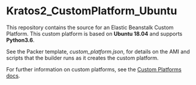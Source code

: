 Kratos2_CustomPlatform_Ubuntu
==========================
This repository contains the source for an Elastic Beanstalk Custom Platform.
This custom platform is based on **Ubuntu 18.04** and supports **Python3.6**.

See the Packer template, *custom_platform.json*, for details on the AMI and
scripts that the builder runs as it creates the custom platform.

For further information on custom platforms, see the
[Custom Platforms docs](http://docs.aws.amazon.com/elasticbeanstalk/latest/dg/custom-platforms.html).

